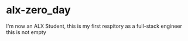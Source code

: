 # alx-zero_day
I'm now an ALX Student, this is my first respitory as a full-stack engineer
this is not empty
